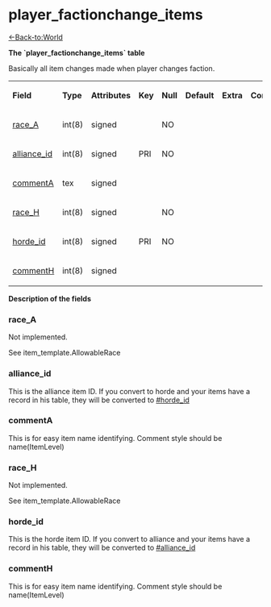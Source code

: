 # player\_factionchange\_items

[<-Back-to:World](database-world.md)

**The \`player\_factionchange\_items\` table**

Basically all item changes made when player changes faction.

<table>
<colgroup>
<col width="12%" />
<col width="12%" />
<col width="12%" />
<col width="12%" />
<col width="12%" />
<col width="12%" />
<col width="12%" />
<col width="12%" />
</colgroup>
<tbody>
<tr class="odd">
<td><p><strong>Field</strong></p></td>
<td><p><strong>Type</strong></p></td>
<td><p><strong>Attributes</strong></p></td>
<td><p><strong>Key</strong></p></td>
<td><p><strong>Null</strong></p></td>
<td><p><strong>Default</strong></p></td>
<td><p><strong>Extra</strong></p></td>
<td><p><strong>Comment</strong></p></td>
</tr>
<tr class="even">
<td><p><a href="#race_a">race_A</a></p></td>
<td><p>int(8)</p></td>
<td><p>signed</p></td>
<td><p> </p></td>
<td><p>NO</p></td>
<td><p> </p></td>
<td><p> </p></td>
<td><p> </p></td>
</tr>
<tr class="odd">
<td><p><a href="#alliance_id">alliance_id</a></p></td>
<td><p>int(8)</p></td>
<td><p>signed</p></td>
<td><p>PRI</p></td>
<td><p>NO</p></td>
<td><p> </p></td>
<td><p> </p></td>
<td><p> </p></td>
</tr>
<tr class="even">
<td><p><a href="#commenta">commentA</a></p></td>
<td><p>tex</p></td>
<td><p>signed</p></td>
<td><p> </p></td>
<td><p> </p></td>
<td><p> </p></td>
<td><p> </p></td>
<td><p> </p></td>
</tr>
<tr class="odd">
<td><p><a href="#race_h">race_H</a></p></td>
<td><p>int(8)</p></td>
<td><p>signed</p></td>
<td><p> </p></td>
<td><p>NO</p></td>
<td><p> </p></td>
<td><p> </p></td>
<td><p> </p></td>
</tr>
<tr class="even">
<td><p><a href="#horde_id">horde_id</a></p></td>
<td><p>int(8)</p></td>
<td><p>signed</p></td>
<td><p>PRI</p></td>
<td><p>NO</p></td>
<td><p> </p></td>
<td><p> </p></td>
<td><p> </p></td>
</tr>
<tr class="odd">
<td><p><a href="#commenth">commentH</a></p></td>
<td><p>int(8)</p></td>
<td><p>signed</p></td>
<td><p> </p></td>
<td><p> </p></td>
<td><p> </p></td>
<td><p> </p></td>
<td><p> </p></td>
</tr>
</tbody>
</table>

**Description of the fields**

### race\_A

Not implemented.

See item\_template.AllowableRace

### alliance\_id

This is the alliance item ID. If you convert to horde and your items have a record in his table, they will be converted to [\#horde\_id](#player_factionchange_items-horde_id)

### commentA

This is for easy item name identifying. Comment style should be name(ItemLevel)

### race\_H

Not implemented.

See item\_template.AllowableRace

### horde\_id

This is the horde item ID. If you convert to alliance and your items have a record in his table, they will be converted to [\#alliance\_id](#player_factionchange_items-alliance_id)

### commentH

This is for easy item name identifying. Comment style should be name(ItemLevel)
